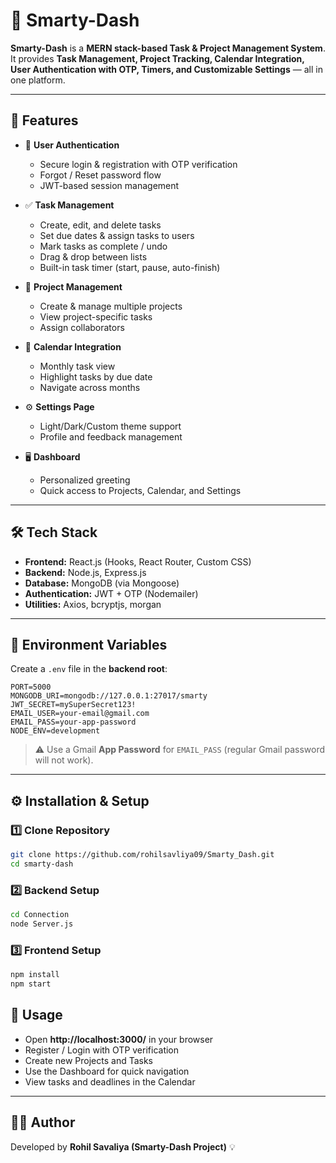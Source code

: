 # 📌 Smarty-Dash  

**Smarty-Dash** is a **MERN stack-based Task & Project Management System**.  
It provides **Task Management, Project Tracking, Calendar Integration, User Authentication with OTP, Timers, and Customizable Settings** — all in one platform.  

---

## 🚀 Features  

- 🔑 **User Authentication**  
  - Secure login & registration with OTP verification  
  - Forgot / Reset password flow  
  - JWT-based session management  

- ✅ **Task Management**  
  - Create, edit, and delete tasks  
  - Set due dates & assign tasks to users  
  - Mark tasks as complete / undo  
  - Drag & drop between lists  
  - Built-in task timer (start, pause, auto-finish)  

- 📂 **Project Management**  
  - Create & manage multiple projects  
  - View project-specific tasks  
  - Assign collaborators  

- 📅 **Calendar Integration**  
  - Monthly task view  
  - Highlight tasks by due date  
  - Navigate across months  

- ⚙️ **Settings Page**  
  - Light/Dark/Custom theme support  
  - Profile and feedback management  

- 🖥️ **Dashboard**  
  - Personalized greeting  
  - Quick access to Projects, Calendar, and Settings  

---

## 🛠️ Tech Stack  

- **Frontend:** React.js (Hooks, React Router, Custom CSS)  
- **Backend:** Node.js, Express.js  
- **Database:** MongoDB (via Mongoose)  
- **Authentication:** JWT + OTP (Nodemailer)  
- **Utilities:** Axios, bcryptjs, morgan  

---



## 🔑 Environment Variables  

Create a `.env` file in the **backend root**:  

```env
PORT=5000
MONGODB_URI=mongodb://127.0.0.1:27017/smarty
JWT_SECRET=mySuperSecret123!
EMAIL_USER=your-email@gmail.com
EMAIL_PASS=your-app-password
NODE_ENV=development
```

> ⚠️ Use a Gmail **App Password** for `EMAIL_PASS` (regular Gmail password will not work).  

---

## ⚙️ Installation & Setup  

### 1️⃣ Clone Repository  
```bash
git clone https://github.com/rohilsavliya09/Smarty_Dash.git
cd smarty-dash
```

### 2️⃣ Backend Setup  
```bash
cd Connection
node Server.js
```

### 3️⃣ Frontend Setup  
```bash
npm install
npm start
```


## 🧪 Usage  

- Open **http://localhost:3000/** in your browser  
- Register / Login with OTP verification  
- Create new Projects and Tasks  
- Use the Dashboard for quick navigation  
- View tasks and deadlines in the Calendar  

---

## 👨‍💻 Author  

Developed by **Rohil Savaliya (Smarty-Dash Project)** 💡  


